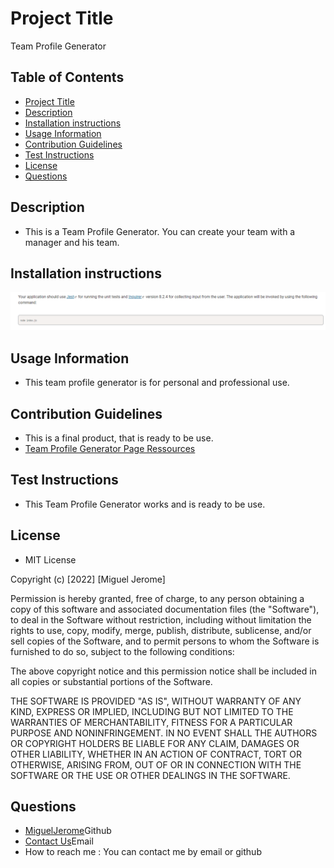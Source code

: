 # Project Title
Team Profile Generator

## Table of Contents
* [Project Title](#Project-Title)
* [Description](#Description)
* [Installation instructions](#Installation-instructions)
* [Usage Information](#Usage-Information)
* [Contribution Guidelines](#Contribution-Guidelines)
* [Test Instructions](#Test-Instructions)
* [License](#License)
* [Questions](#Questions)

## Description
* This is a Team Profile Generator. You can create your team with a manager and his team. 

## Installation instructions
![Inquirer-jest](./images/Screenshot%202022-08-15%20165658.png) 


## Usage Information
* This team profile generator is for personal and professional use.

## Contribution Guidelines
* This is a final product, that is ready to be use.
* [Team Profile Generator Page Ressources](https://github.com/MiguelJerome/Team-profile-generator)

## Test Instructions
* This Team Profile Generator works and is ready to be use.

## License
* MIT License

Copyright (c) [2022] [Miguel Jerome]

Permission is hereby granted, free of charge, to any person obtaining a copy
of this software and associated documentation files (the "Software"), to deal
in the Software without restriction, including without limitation the rights
to use, copy, modify, merge, publish, distribute, sublicense, and/or sell
copies of the Software, and to permit persons to whom the Software is
furnished to do so, subject to the following conditions:

The above copyright notice and this permission notice shall be included in all
copies or substantial portions of the Software.

THE SOFTWARE IS PROVIDED "AS IS", WITHOUT WARRANTY OF ANY KIND, EXPRESS OR
IMPLIED, INCLUDING BUT NOT LIMITED TO THE WARRANTIES OF MERCHANTABILITY,
FITNESS FOR A PARTICULAR PURPOSE AND NONINFRINGEMENT. IN NO EVENT SHALL THE
AUTHORS OR COPYRIGHT HOLDERS BE LIABLE FOR ANY CLAIM, DAMAGES OR OTHER
LIABILITY, WHETHER IN AN ACTION OF CONTRACT, TORT OR OTHERWISE, ARISING FROM,
OUT OF OR IN CONNECTION WITH THE SOFTWARE OR THE USE OR OTHER DEALINGS IN THE
SOFTWARE.

## Questions
* [MiguelJerome](https://github.com/MiguelJerome/)Github
* [Contact Us](mailto:2001326@collegelacite.ca)Email
* How to reach me : You can contact me by email or github

